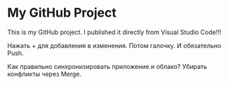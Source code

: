 # My GitHub Project

This is my GitHub project. I published it directly from Visual Studio Code!!!

Нажать + для добавления в изменения. Потом галочку. И обязательно Push.

Как правильно синхронизировать приложение и облако? 
Убирать конфликты через Merge.